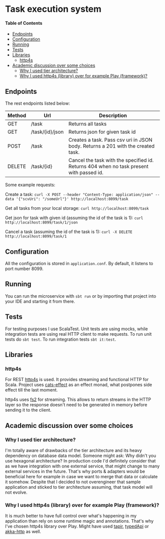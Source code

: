 # Task execution system

#### Table of Contents
* [Endpoints](#endpoints)
* [Configuration](#configuration)
* [Running](#running)
* [Tests](#tests)
* [Libraries](#libraries)
    *  [http4s](#http4s)
* [Academic discussion over some choices](#academic-discussion-over-some-choices)
    *  [Why I used tier architecture?](#why-i-used-tier-architecture)
    *  [ Why I used http4s (library) over for example Play (framework)?](#why-i-used-http4s-library-over-for-example-play-framework)


## Endpoints
The rest endpoints listed below:

Method | Url                  | Description
------ | -----------          | -----------
GET    | /task                | Returns all tasks
GET    | /task/{id}/json      | Returns json for given task id
POST   | /task                | Creates a task. Pass csv uri in JSON body. Returns a 201 with the created task.
DELETE | /task/{id}           | Cancel the task with the specified id. Returns 404 when no task present with passed id.

Some example requests:

Create a task:
```curl -X POST --header "Content-Type: application/json" --data '{"scvUri": "/someUrl"}' http://localhost:8099/task```

Get all tasks from your local storage:
```curl http://localhost:8099/task```

Get json for task with given id (assuming the id of the task is 1):
```curl http://localhost:8099/task/1/json```

Cancel a task (assuming the id of the task is 1):
```curl -X DELETE http://localhost:8099/task/1```

## Configuration
All the configuration is stored in `application.conf`. By default, it listens to port number 8099.

## Running
You can run the microservice with `sbt run` or by importing that project into your IDE and starting it from there.

## Tests
For testing purposes I use ScalaTest. Unit tests are using mocks, while integration tests are using real HTTP client to make requests.
To run unit tests do `sbt test`. To run integration tests `sbt it:test`.

## Libraries
### http4s
For REST [http4s](http://http4s.org/) is used. It provides streaming and functional HTTP for Scala.
Project uses [cats-effect](https://github.com/typelevel/cats-effect) as an effect monad, what postpones side effect till the last moment.

http4s uses [fs2](https://github.com/functional-streams-for-scala/fs2) for streaming. This allows to return
streams in the HTTP layer so the response doesn't need to be generated in memory before sending it to the client.

## Academic discussion over some choices
### Why I used tier architecture?
I'm totally aware of drawbacks of the tier architecture and its heavy dependency on database data model. Someone might ask: Why didn't you use hexagonal architecture?
In production code I'd definitely consider that as we have integration with one external service, that might change to many external services in the future.
That's why ports & adapters would be beneficial here for example in case we want to merge that data or calculate it somehow.
Despite that I decided to not overengineer that sample application and sticked to tier architecture assuming, that task model will not evolve.
### Why I used http4s (library) over for example Play (framework)?
It is much better to have full control over what's happening in my application than rely on some runtime magic and annotations. That's why I've chosen http4s library over Play.
Might have used [tapir](https://github.com/softwaremill/tapir), [typedApi](https://github.com/pheymann/typedapi) or [akka-http](https://github.com/akka/akka-http) as well.



